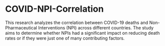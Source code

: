 # COVID-NPI-Correlation
This research analyzes the correlation between COVID-19 deaths and Non-Pharmaceutical Interventions (NPI) across different countries. The study aims to determine whether NPIs had a significant impact on reducing death rates or if they were just one of many contributing factors.
